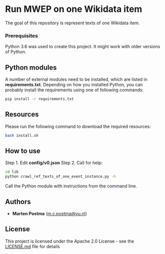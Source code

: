 # Run MWEP on one Wikidata item

The goal of this repository is represent texts of one Wikidata item.

### Prerequisites
Python 3.6 was used to create this project. It might work with older versions of Python.

## Python modules
A number of external modules need to be installed, which are listed in **requirements.txt**.
Depending on how you installed Python, you can probably install the requirements using one of following commands:
```bash
pip install -r requirements.txt
```

## Resources
Please run the following command to download the required resources:
```bash
bash install.sh
```

## How to use
Step 1. Edit **config/v0.json**
Step 2. Call for help:
```bash 
cd lib
python crawl_ref_texts_of_one_event_instance.py -h
```

Call the Python module with instructions from the command line.
    
## Authors
* **Marten Postma** (m.c.postma@vu.nl)

## License
This project is licensed under the Apache 2.0 License - see the [LICENSE.md](LICENSE.md) file for details
